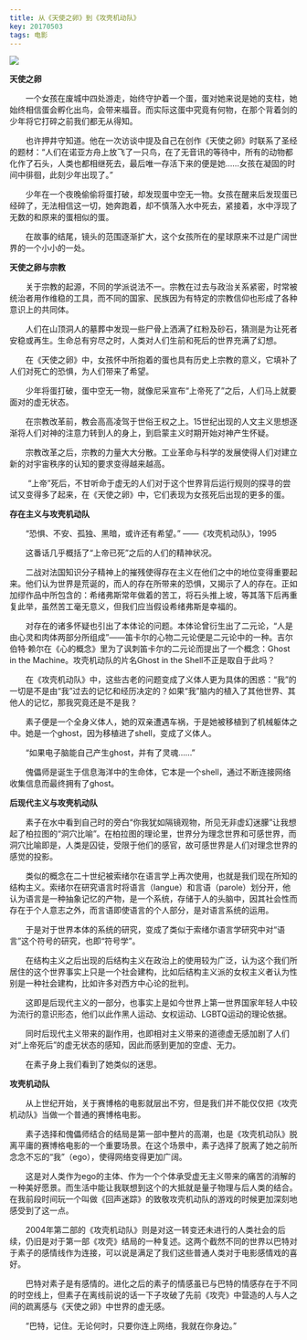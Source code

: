 ```yaml
---
title: 从《天使之卵》到《攻壳机动队》
key: 20170503
tags: 电影
---
```


![](https://cdn.discordapp.com/attachments/447635828496138241/482847426638512138/p42440723.png)

**天使之卵**

　　一个女孩在废城中四处游走，始终守护着一个蛋，蛋对她来说是她的支柱，她始终相信蛋会孵化出鸟，会带来福音。而实际这蛋中究竟有何物，在那个背着剑的少年将它打碎之前我们都无从得知。

　　也许押井守知道。他在一次访谈中提及自己在创作《天使之卵》时联系了圣经的题材：“人们在诺亚方舟上放飞了一只鸟，在了无音讯的等待中，所有的动物都化作了石头，人类也都相继死去，最后唯一存活下来的便是她……女孩在凝固的时间中徘徊，此刻少年出现了。”

　　少年在一个夜晚偷偷将蛋打破，却发现蛋中空无一物。女孩在醒来后发现蛋已经碎了，无法相信这一切，她奔跑着，却不慎落入水中死去，紧接着，水中浮现了无数的和原来的蛋相似的蛋。

　　在故事的结尾，镜头的范围逐渐扩大，这个女孩所在的星球原来不过是广阔世界的一个小小的一处。


**天使之卵与宗教**

　　关于宗教的起源，不同的学派说法不一。宗教在过去与政治关系紧密，时常被统治者用作维稳的工具，而不同的国家、民族因为有特定的宗教信仰也形成了各种意识上的共同体。

　　人们在山顶洞人的墓葬中发现一些尸骨上洒满了红粉及砂石，猜测是为让死者安稳或再生。生命总有穷尽之时，人类对人们生前和死后的世界充满了幻想。

　　在《天使之卵》中，女孩怀中所抱着的蛋也具有历史上宗教的意义，它填补了人们对死亡的恐惧，为人们带来了希望。

　　少年将蛋打破，蛋中空无一物，就像尼采宣布“上帝死了”之后，人们马上就要面对的虚无状态。

　　在宗教改革前，教会高高凌驾于世俗王权之上。15世纪出现的人文主义思想逐渐将人们对神的注意力转到人的身上，到启蒙主义时期开始对神产生怀疑。

　　宗教改革之后，宗教的力量大大分散。工业革命与科学的发展使得人们对建立新的对宇宙秩序的认知的要求变得越来越高。

  　　 “上帝”死后，不甘听命于虚无的人们对于这个世界背后运行规则的探寻的尝试又变得多了起来，在《天使之卵》中，它们表现为女孩死后出现的更多的蛋。



**存在主义与攻壳机动队**

　　“恐惧、不安、孤独、黑暗，或许还有希望。” ——《攻壳机动队》，1995

　　这番话几乎概括了“上帝已死”之后的人们的精神状况。

　　二战对法国知识分子精神上的摧残使得存在主义在他们之中的地位变得重要起来。他们认为世界是荒诞的，而人的存在所带来的恐惧，又揭示了人的存在。正如加缪作品中所包含的：希绪弗斯常年做着的苦工，将石头推上坡，等其落下后再重复此举，虽然苦工毫无意义，但我们应当假设希绪弗斯是幸福的。

　　对存在的诸多怀疑也引出了本体论的问题。本体论曾衍生出了二元论，“人是由心灵和肉体两部分所组成”——笛卡尔的心物二元论便是二元论中的一种。吉尔伯特·赖尔在《心的概念》里为了讽刺笛卡尔的二元论而提出了一个概念：Ghost in the Machine。攻壳机动队的片名Ghost in the Shell不正是取自于此吗？

　　在《攻壳机动队》中，这些古老的问题变成了义体人更为具体的困惑：“我”的一切是不是由“我”过去的记忆和经历决定的？如果“我”脑内的植入了其他世界、其他人的记忆，那我究竟还是不是我？

　　素子便是一个全身义体人，她的双亲遭遇车祸，于是她被移植到了机械躯体之中。她是一个ghost，因为移植进了shell，变成了义体人。

　　“如果电子脑能自己产生ghost，并有了灵魂……”

　　傀儡师是诞生于信息海洋中的生命体，它本是一个shell，通过不断连接网络收集信息而最终拥有了ghost。



**后现代主义与攻壳机动队**

　　素子在水中看到自己时的旁白“你我犹如隔镜观物，所见无非虚幻迷朦”让我想起了柏拉图的“洞穴比喻”。在柏拉图的理论里，世界分为理念世界和可感世界，而洞穴比喻即是，人类是囚徒，受限于他们的感官，故可感世界是人们对理念世界的感觉的投影。

　　类似的概念在二十世纪被索绪尔在语言学上再次使用，也就是我们现在所知的结构主义。索绪尔在研究语言时将语言（langue）和言语（parole）划分开，他认为语言是一种抽象记忆的产物，是一个系统，存储于人的头脑中，因其社会性而存在于个人意志之外，而言语即使语言的个人部分，是对语言系统的运用。

　　于是对于世界本体的系统的研究，变成了类似于索绪尔语言学研究中对“语言”这个符号的研究，也即“符号学”。

　　在结构主义之后出现的后结构主义在政治上的使用较为广泛，认为这个我们所居住的这个世界事实上只是一个社会建构，比如后结构主义派的女权主义者认为性别是一种社会建构，比如许多对西方中心论的批判。

　　这即是后现代主义的一部分，也事实上是如今世界上第一世界国家年轻人中较为流行的意识形态，他们以此作黑人运动、女权运动、LGBTQ运动的理论依据。

　　同时后现代主义带来的副作用，也即相对主义带来的道德虚无感加剧了人们对“上帝死后”的虚无状态的感知，因此而感到更加的空虚、无力。

　　在素子身上我们看到了她类似的迷思。

**攻壳机动队**

　　从上世纪开始，关于赛博格的电影就层出不穷，但是我们并不能仅仅把《攻壳机动队》当做一个普通的赛博格电影。

　　素子选择和傀儡师结合的结局是第一部中整片的高潮，也是《攻壳机动队》脱离平庸的赛博格电影的一个重要场景。在这个场景中，素子选择了脱离了她之前所念念不忘的“我”（ego），使得网络变得更加广阔。

　　这是对人类作为ego的主体、作为一个个体承受虚无主义带来的痛苦的消解的一种美好愿景。而生活中能让我联想到这个的大抵就是量子物理与后人类的结合。在我前段时间玩一个叫做《回声迷踪》的致敬攻壳机动队的游戏的时候更加深刻地感受到了这一点。

　　2004年第二部的《攻壳机动队》则是对这一转变还未进行的人类社会的后续，仍旧是对于第一部《攻壳》结局的一种复述。这两个截然不同的世界以巴特对于素子的感情线作为连接，可以说是满足了我们这些普通人类对于电影感情戏的喜好。

　　巴特对素子是有感情的。进化之后的素子的情感虽已与巴特的情感存在于不同的时空线上，但素子在离线前说的话一下子攻破了先前《攻壳》中营造的人与人之间的疏离感与《天使之卵》中世界的虚无感。

　　“巴特，记住。无论何时，只要你连上网络，我就在你身边。”
